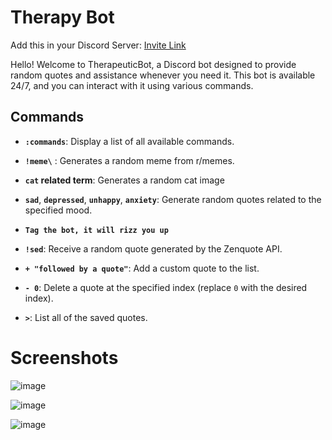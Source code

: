# Therapy Bot
Add this in your Discord Server: [Invite Link](https://discord.com/oauth2/authorize?client_id=1175411141799850004&permissions=3283503545408&scope=bot)

Hello! Welcome to TherapeuticBot, a Discord bot designed to provide random quotes and assistance whenever you need it. This bot is available 24/7, and you can interact with it using various commands.

## Commands

- **`:commands`**: Display a list of all available commands.
- **`!meme\`** : Generates a random meme from r/memes.
- **`cat` related term**: Generates a random cat image 
- **`sad`**, **`depressed`**, **`unhappy`**, **`anxiety`**: Generate random quotes related to the specified mood.
- **`Tag the bot, it will rizz you up`**
- **`!sed`**: Receive a random quote generated by the Zenquote API.

- **`+ "followed by a quote"`**: Add a custom quote to the list.

- **`- 0`**: Delete a quote at the specified index (replace `0` with the desired index).

- **`>`**: List all of the saved quotes.

# Screenshots
![image](https://github.com/rizzabh/TherapyBot/assets/133371863/066cfef9-972b-4c6d-aa63-81121f82d440)

![image](https://github.com/rizzabh/TherapyBot/assets/133371863/f4b77f67-0631-4025-a1aa-b36939b3493b)

![image](https://github.com/rizzabh/TherapyBot/assets/133371863/a0e605e0-84c1-4d6b-8fcf-23075ab0ffe2)






